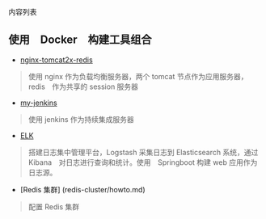 内容列表

## 使用　Docker　构建工具组合

- [nginx-tomcat2x-redis](nginx-tomcat2x-redis/howto.md)

> 使用 nginx 作为负载均衡服务器，两个 tomcat 节点作为应用服务器，redis　作为共享的 session 服务器

- [my-jenkins](my-jenkins/howto.md)

> 使用 jenkins 作为持续集成服务器

- [ELK](elk/howto.md)

> 搭建日志集中管理平台，Logstash 采集日志到 Elasticsearch 系统，通过 Kibana　对日志进行查询和统计。使用　Springboot 构建 web 应用作为日志源。

- [Redis 集群] (redis-cluster/howto.md)

> 配置 Redis 集群
